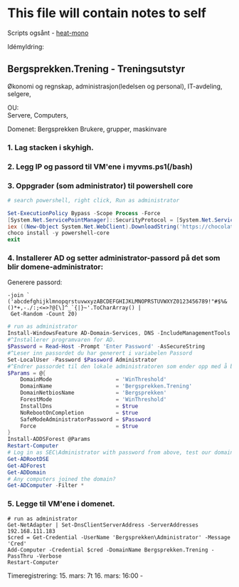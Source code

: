 # This file will contain notes to self

Scripts ogsånt - [heat-mono](https://gitlab.com/erikhje/heat-mono)

Idémyldring: 

## Bergsprekken.Trening - Treningsutstyr

Økonomi og regnskap, administrasjon(ledelsen og personal), IT-avdeling,
 selgere, 

 OU:   
 Servere, Computers,

 Domenet: Bergsprekken
 Brukere, grupper, maskinvare 


### 1. Lag stacken i skyhigh.

### 2. Legg IP og passord til VM'ene i myvms.ps1(/bash)

### 3. Oppgrader (som administrator) til powershell core

```powershell
# search powershell, right click, Run as administrator

Set-ExecutionPolicy Bypass -Scope Process -Force
[System.Net.ServicePointManager]::SecurityProtocol = [System.Net.ServicePointManager]::SecurityProtocol -bor 3072
iex ((New-Object System.Net.WebClient).DownloadString('https://chocolatey.org/install.ps1'))
choco install -y powershell-core
exit
```

### 4. Installerer AD og setter administrator-passord på det som blir domene-administrator:

Generere passord: 
```
-join `
('abcdefghijklmnopqrstuvwxyzABCDEFGHIJKLMNOPRSTUVWXYZ0123456789!"#$%&()*+,-./:;<=>?@[\]^_`{|}~'.ToCharArray() | 
 Get-Random -Count 20)

```

```powershell
# run as administrator
Install-WindowsFeature AD-Domain-Services, DNS -IncludeManagementTools
#^Installerer programvaren for AD.
$Password = Read-Host -Prompt 'Enter Password' -AsSecureString
#^Leser inn passordet du har generert i variabelen Passord
Set-LocalUser -Password $Password Administrator
#^Endrer passordet til den lokale administratoren som ender opp med å bli domene-administrator
$Params = @{
    DomainMode                    = 'WinThreshold'
    DomainName                    = 'Bergsprekken.Trening'
    DomainNetbiosName             = 'Bergsprekken'
    ForestMode                    = 'WinThreshold'
    InstallDns                    = $true
    NoRebootOnCompletion          = $true
    SafeModeAdministratorPassword = $Password
    Force                         = $true
}
Install-ADDSForest @Params
Restart-Computer
# Log in as SEC\Administrator with password from above, test our domain
Get-ADRootDSE
Get-ADForest
Get-ADDomain
# Any computers joined the domain?
Get-ADComputer -Filter *
```

### 5. Legge til VM'ene i domenet.
```
# run as administrator
Get-NetAdapter | Set-DnsClientServerAddress -ServerAddresses 192.168.111.183
$cred = Get-Credential -UserName 'Bergsprekken\Administrator' -Message 'Cred'
Add-Computer -Credential $cred -DomainName Bergsprekken.Trening -PassThru -Verbose
Restart-Computer
```








Timeregistrering: 
15. mars: 7t
16. mars: 16:00 - 